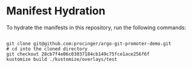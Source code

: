 
# Manifest Hydration

To hydrate the manifests in this repository, run the following commands:

```shell

git clone git@github.com:procinger/argo-git-promoter-demo.git
# cd into the cloned directory
git checkout 28cb7f4e06c03037184cb149c75fce1ace256f6f
kustomize build ./kustomize/overlays/test
```